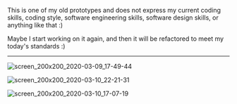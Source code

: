 This is one of my old prototypes and does not express my current coding skills, coding style, software engineering skills, software design skills, or anything like that :)

Maybe I start working on it again, and then it will be refactored to meet my today's standards :)

-----

![screen_200x200_2020-03-09_17-49-44](https://github.com/moh-shah/procedural-art-with-particles-in-unity/assets/35012433/1569f972-16a6-4d09-af9e-15f75a34751c)


![screen_200x200_2020-03-10_22-21-31](https://github.com/moh-shah/procedural-art-with-particles-in-unity/assets/35012433/b9c320b0-09b5-4c86-a006-20c7b7da6de3)


![screen_200x200_2020-03-10_17-07-19](https://github.com/moh-shah/procedural-art-with-particles-in-unity/assets/35012433/97f50564-b08f-45c7-b357-a29db3f53276)
